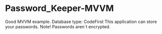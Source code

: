 # Password_Keeper-MVVM
Good MVVM example. Database type: CodeFirst
This application can store your passwords.
Note! Passwords aren`t encrypted.
